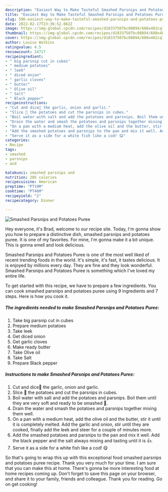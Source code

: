 ```yaml
---
description: "Easiest Way to Make Tasteful Smashed Parsnips and Potatoes Puree"
title: "Easiest Way to Make Tasteful Smashed Parsnips and Potatoes Puree"
slug: 596-easiest-way-to-make-tasteful-smashed-parsnips-and-potatoes-puree
date: 2022-02-17T23:36:52.662Z
image: https://img-global.cpcdn.com/recipes/d18337507bc08894/680x482cq70/smashed-parsnips-and-potatoes-puree-recipe-main-photo.jpg
thumbnail: https://img-global.cpcdn.com/recipes/d18337507bc08894/680x482cq70/smashed-parsnips-and-potatoes-puree-recipe-main-photo.jpg
cover: https://img-global.cpcdn.com/recipes/d18337507bc08894/680x482cq70/smashed-parsnips-and-potatoes-puree-recipe-main-photo.jpg
author: Louise Watkins
ratingvalue: 4.5
reviewcount: 24717
recipeingredient:
- " big parsnip cut in cubes"
- " medium potatoes"
- " leek"
- " diced onion"
- " garlic cloves"
- " butter"
- " Olive oil"
- " Salt"
- " Black pepper"
recipeinstructions:
- "Cut and dice🔪 the garlic, onion and garlic."
- "Slice 🔪 the potatoes and cut the parsnips in cubes."
- "Boil water with salt and add the potatoes and parsnips. Boil them until they are very soft and ready to be smashed 👊."
- "Drain the water and smash the potatoes and parsnips together mixing them well."
- "On a pan with a medium heat, add the olive oil and the butter, stir it until it is completely melted. Add the garlic and onion, stir until they are cooked, finally add the leek and steer for a couple of minutes more."
- "Add the smashed potatoes and parsnips to the pan and mix it well. Add the black pepper and the salt always mixing and tasting until it is 👍."
- "Serve it as a side for a white fish like a cod! 😋"
categories:
- Recipe
tags:
- smashed
- parsnips
- and

katakunci: smashed parsnips and 
nutrition: 285 calories
recipecuisine: American
preptime: "PT19M"
cooktime: "PT46M"
recipeyield: "2"
recipecategory: Dinner

---
```



![Smashed Parsnips and Potatoes Puree](https://img-global.cpcdn.com/recipes/d18337507bc08894/680x482cq70/smashed-parsnips-and-potatoes-puree-recipe-main-photo.jpg)

Hey everyone, it's Brad, welcome to our recipe site. Today, I'm gonna show you how to prepare a distinctive dish, smashed parsnips and potatoes puree. It is one of my favorites. For mine, I'm gonna make it a bit unique. This is gonna smell and look delicious.

Smashed Parsnips and Potatoes Puree is one of the most well liked of recent trending foods in the world. It's simple, it's fast, it tastes delicious. It is enjoyed by millions every day. They are fine and they look wonderful. Smashed Parsnips and Potatoes Puree is something which I've loved my entire life.




To get started with this recipe, we have to prepare a few ingredients. You can cook smashed parsnips and potatoes puree using 9 ingredients and 7 steps. Here is how you cook it.

<!--inarticleads1-->

##### The ingredients needed to make Smashed Parsnips and Potatoes Puree:

1. Take  big parsnip cut in cubes
1. Prepare  medium potatoes
1. Take  leek
1. Get  diced onion
1. Get  garlic cloves
1. Make ready  butter
1. Take  Olive oil
1. Take  Salt
1. Prepare  Black pepper




<!--inarticleads2-->

##### Instructions to make Smashed Parsnips and Potatoes Puree:

1. Cut and dice🔪 the garlic, onion and garlic.
1. Slice 🔪 the potatoes and cut the parsnips in cubes.
1. Boil water with salt and add the potatoes and parsnips. Boil them until they are very soft and ready to be smashed 👊.
1. Drain the water and smash the potatoes and parsnips together mixing them well.
1. On a pan with a medium heat, add the olive oil and the butter, stir it until it is completely melted. Add the garlic and onion, stir until they are cooked, finally add the leek and steer for a couple of minutes more.
1. Add the smashed potatoes and parsnips to the pan and mix it well. Add the black pepper and the salt always mixing and tasting until it is 👍.
1. Serve it as a side for a white fish like a cod! 😋




So that's going to wrap this up with this exceptional food smashed parsnips and potatoes puree recipe. Thank you very much for your time. I am sure that you can make this at home. There's gonna be more interesting food at home recipes coming up. Don't forget to save this page on your browser, and share it to your family, friends and colleague. Thank you for reading. Go on get cooking!
